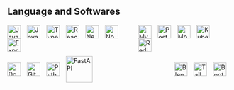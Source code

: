 <h2>Language and Softwares</h2>
<!-- First Line -->
<div style="display: flex; justify-content: space-between; align-items: center; margin-bottom: 10px;">
  <div>
    <img align="center" alt="Java" width="30px" style="padding-right: 10px;" src="https://cdn.jsdelivr.net/gh/devicons/devicon/icons/java/java-original.svg"/>
    <img align="center" alt="JavaScript" width="30px" style="padding-right: 10px;" src="https://cdn.jsdelivr.net/gh/devicons/devicon/icons/javascript/javascript-plain.svg"/>
    <img align="center" alt="TypeScript" width="30px" style="padding-right: 10px;" src="https://cdn.jsdelivr.net/gh/devicons/devicon/icons/typescript/typescript-plain.svg"/>
    <img align="center" alt="React" width="30px" style="padding-right: 10px;" src="https://cdn.jsdelivr.net/gh/devicons/devicon/icons/react/react-original.svg"/>
    <img align="center" alt="Next.js" width="30px" style="padding-right: 10px;" src="https://cdn.jsdelivr.net/gh/devicons/devicon/icons/nextjs/nextjs-original.svg"/>
    <img align="center" alt="Node.js" width="30px" style="padding-right: 10px;" src="https://cdn.jsdelivr.net/gh/devicons/devicon/icons/nodejs/nodejs-original.svg"/>
    <img align="center" alt="Express" width="30px" style="padding-right: 10px;" src="https://cdn.jsdelivr.net/gh/devicons/devicon/icons/express/express-original.svg"/>
  </div>
  <div>
    <img align="center" alt="MySQL" width="30px" style="padding-right: 10px;" src="https://cdn.jsdelivr.net/gh/devicons/devicon/icons/mysql/mysql-original.svg"/>
    <img align="center" alt="PostgreSQL" width="30px" style="padding-right: 10px;" src="https://cdn.jsdelivr.net/gh/devicons/devicon/icons/postgresql/postgresql-original.svg"/>
    <img align="center" alt="MongoDB" width="30px" style="padding-right: 10px;" src="https://cdn.jsdelivr.net/gh/devicons/devicon/icons/mongodb/mongodb-original.svg"/>
    <img align="center" alt="Kubernetes" width="30px" style="padding-right: 10px;" src="https://cdn.jsdelivr.net/gh/devicons/devicon/icons/kubernetes/kubernetes-plain.svg"/>
    <img align="center" alt="Redis" width="30px" style="padding-right: 10px;" src="https://cdn.jsdelivr.net/gh/devicons/devicon/icons/redis/redis-plain.svg"/>
  </div>
</div>

<!-- Second Line -->
<div style="display: flex; justify-content: space-between; align-items: center;">
  <div>
    <img align="center" alt="Docker" width="30px" style="padding-right: 10px;" src="https://cdn.jsdelivr.net/gh/devicons/devicon/icons/docker/docker-original.svg"/>
    <img align="center" alt="Git" width="30px" style="padding-right: 10px;" src="https://cdn.jsdelivr.net/gh/devicons/devicon/icons/git/git-original.svg"/>
    <img align="center" alt="Python" width="30px" style="padding-right: 10px;" src="https://cdn.jsdelivr.net/gh/devicons/devicon/icons/python/python-plain.svg"/>
    <img align="center" alt="FastAPI" width="60px" style="padding-right: 10px;" src="https://fastapi.tiangolo.com/img/logo-margin/logo-teal.png"/>
  </div>
  <div>
    <img align="center" alt="Blender" width="30px" style="padding-right: 10px;" src="https://cdn.jsdelivr.net/gh/devicons/devicon/icons/blender/blender-original.svg"/>
  <img align="center" alt="Tailwind CSS" width="30px" style="padding-right: 10px;" src="https://cdn.jsdelivr.net/gh/devicons/devicon/icons/tailwindcss/tailwindcss-original.svg"/>
  <img align="center" alt="Bootstrap" width="30px" style="padding-right: 10px;" src="https://cdn.jsdelivr.net/gh/devicons/devicon/icons/bootstrap/bootstrap-original.svg"/>
  </div>
</div>
